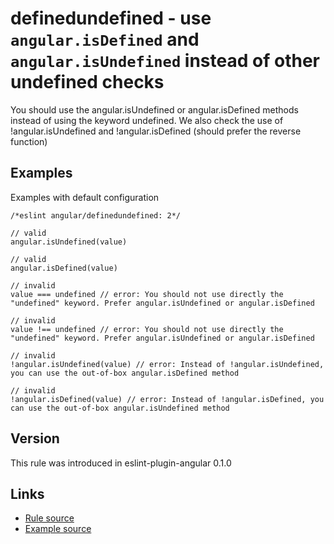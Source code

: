 <!-- WARNING: Generated documentation. Edit docs and examples in the rule and examples file ('rules/definedundefined.js', 'examples/definedundefined.js'). -->

# definedundefined - use `angular.isDefined` and `angular.isUndefined` instead of other undefined checks

You should use the angular.isUndefined or angular.isDefined methods instead of using the keyword undefined.
We also check the use of !angular.isUndefined and !angular.isDefined (should prefer the reverse function)

## Examples

Examples with default configuration

    /*eslint angular/definedundefined: 2*/

    // valid
    angular.isUndefined(value)

    // valid
    angular.isDefined(value)

    // invalid
    value === undefined // error: You should not use directly the "undefined" keyword. Prefer angular.isUndefined or angular.isDefined

    // invalid
    value !== undefined // error: You should not use directly the "undefined" keyword. Prefer angular.isUndefined or angular.isDefined

    // invalid
    !angular.isUndefined(value) // error: Instead of !angular.isUndefined, you can use the out-of-box angular.isDefined method

    // invalid
    !angular.isDefined(value) // error: Instead of !angular.isDefined, you can use the out-of-box angular.isUndefined method

## Version

This rule was introduced in eslint-plugin-angular 0.1.0

## Links

* [Rule source](../rules/definedundefined.js)
* [Example source](../examples/definedundefined.js)
